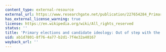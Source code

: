 ```yaml
---
content_type: external-resource
external_url: https://www.researchgate.net/publication/227654284_Primary_Elections_and_Candidate_Ideology_Out_of_Step_with_the_Primary_Electorate
has_external_license_warning: true
license: https://en.wikipedia.org/wiki/All_rights_reserved
status: ''
title: 'Primary elections and candidate ideology: Out of step with the primary electorate?'
uid: ab1d7801-8f76-4a77-b2d1-7f4e32a40167
wayback_url: ''
---
```

